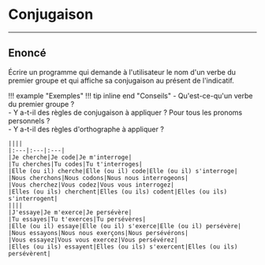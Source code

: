 # Conjugaison
___
## Enoncé

Écrire un programme qui demande à l'utilisateur le nom d'un verbe du premier groupe et qui affiche sa conjugaison au présent de l'indicatif.


!!! example "Exemples"
    !!! tip inline end "Conseils"
        - Qu'est-ce-qu'un verbe du premier groupe ?  
        - Y a-t-il des règles de conjugaison à appliquer ? Pour tous les pronoms personnels ?  
        - Y a-t-il des règles d'orthographe à appliquer ?

    ||||
    |:---|:---|:---|
    |Je cherche|Je code|Je m'interroge|
    |Tu cherches|Tu codes|Tu t'interroges|
    |Elle (ou il) cherche|Elle (ou il) code|Elle (ou il) s'interroge|
    |Nous cherchons|Nous codons|Nous nous interrogeons|
    |Vous cherchez|Vous codez|Vous vous interrogez|
    |Elles (ou ils) cherchent|Elles (ou ils) codent|Elles (ou ils) s'interrogent|
    ||||
    |J'essaye|Je m'exerce|Je persévère|
    |Tu essayes|Tu t'exerces|Tu persévères|
    |Elle (ou il) essaye|Elle (ou il) s'exerce|Elle (ou il) persévère|
    |Nous essayons|Nous nous exerçons|Nous persévérons|
    |Vous essayez|Vous vous exercez|Vous persévérez|
    |Elles (ou ils) essayent|Elles (ou ils) s'exercent|Elles (ou ils) persévèrent|

